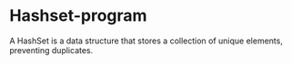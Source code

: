 # Hashset-program
A HashSet is a data structure that stores a collection of unique elements, preventing duplicates.
